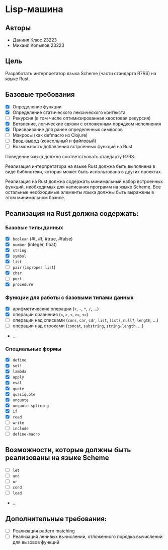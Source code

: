 # Lisp-машина

## Авторы

- Даниил Клюс 23223
- Михаил Копылов 23223

## Цель

Разработать интерпретатор языка Scheme (части стандарта R7RS) на языке Rust.

## Базовые требования

- [x] Определение функции
- [x] Определение статического лексического контекста
- [ ] Рекурсия (в том числе оптимизированная хвостовая рекурсия)
- [x] Ветвление, логические связки с отложенным порядком исполнения
- [x] Присваивание для ранее определенных символов
- [ ] Макросы (как defmacro из Clojure)
- [ ] Ввод-вывод (консольный и файловый)
- [ ] Возможность добавления встроенных функций на Rust

Поведение языка должно соответствовать стандарту R7RS.

Реализация интерпретатора на языке Rust должна быть выполнена в виде библиотеки, которая может быть использована в других проектах.

Реализация на Rust должна содержать минимальный набор встроенных функций, необходимых для написания программ на языке Scheme. Все остальные необходимые элементы языка должны быть выражены в этом минимальном базисе.

## Реализация на Rust должна содержать:

### Базовые типы данных

- [x] `boolean` (#t, #f, #true, #false)
- [x] `number` (integer, float)
- [x] `string`
- [x] `symbol`
- [x] `list`
- [ ] `pair` (`improper list`)
- [x] `char`
- [ ] `port`
- [x] `procedure`

### Функции для работы с базовыми типами данных

- [x] арифметические операции (`+`, `-`, `*`, `/`, ...)
- [x] операции сравнения (`=`, `>`, `<`, `>=`, `<=`)
- [ ] операции над списками (`cons`, `car`, `cdr`, `list`, `list?`, `null?`, `length`, ...)
- [ ] операции над строками (`concat`, `substring`, `string-length`, ...)
- ...

### Специальные формы

- [x] `define`
- [x] `set!`
- [x] `lambda`
- [x] `apply`
- [x] `eval`
- [x] `quote`
- [x] `quasiquote`
- [x] `unquote`
- [x] `unquote-splicing`
- [x] `if`
- [x] `read`
- [ ] `write`
- [ ] `include`
- [ ] `define-macro`

## Возможности, которые должны быть реализованы на языке Scheme

- [ ] `let`
- [ ] `and`
- [ ] `or`
- [ ] `cond`
- [ ] `load`
- ...

## Дополнительные требования:

- [ ] Реализация pattern matching
- [ ] Реализация ленивых вычислений, отложенного порядка вычислений для вызовов функций

